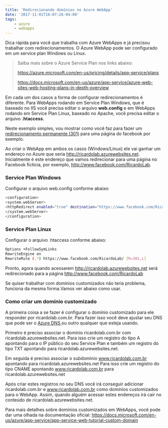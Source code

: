 ```yaml
---
title: 'Redirecionando domínios no Azure WebApp'
date: '2017-11-01T16:07:26-04:00'
tags:
    - azure
    - webapps
---
```


Dica rápida para você que trabalha com Azure WebApps e já precisou trabalhar com redirecionamentos. O Azure WebApp pode ser configurado em um service plan Windows ou Linux.

> Saiba mais sobre o Azure Service Plan nos links abaixo:
> 
> <https://azure.microsoft.com/en-us/pricing/details/app-service/plans>
> 
> <https://docs.microsoft.com/en-us/azure/app-service/azure-web-sites-web-hosting-plans-in-depth-overview>

Em cada um dos casos a forma de configurar redirecionamentos é diferente. Para WebApps rodando em Service Plan Windows, que é baseado no IIS você precisa editar o arquivo **web.config** e em WebApps rodando em Service Plan Linux, baseado no Apache, você precisa editar o arquivo **.htaccess**.

Neste exemplo simples, vou mostrar como você faz para fazer um [redirecionamento permanente (301)](https://pt.wikipedia.org/wiki/HTTP_301) para uma página do facebook por exemplo.

Ao criar o WebApp em ambos os casos (Windows/Linux) ele vai ganhar um endereço no Azure que seria http://ricardolab.azurewebsites.net. Inicialmente é este endereço que vamos redirecionar para uma página no Facebook fictícia, por exemplo, http://www.facebook.com/RicardoLab.

### Service Plan Windows

Configurar o arquivo web.config conforme abaixo:

```bash
<configuration>
<system.webServer>
<httpRedirect enabled="true" destination="https://www.facebook.com/RicardoLab/" httpResponseStatus="Permanent"/>
</system.webServer>
</configuration>
```

### Service Plan Linux

Configurar o arquivo .htaccess conforme abaixo:

```bash
Options +FollowSymLinks
RewriteEngine on
RewriteRule (.*) https://www.facebook.com/RicardoLab/ [R=301,L]
```

Pronto, agora quando acessarem http://ricardolab.azurewebsites.net será redirecionado para a página http://www.facebook.com/RicardoLab

Se quiser trabalhar com domínios customizados não teria problema, funciona da mesma forma.Vamos ver abaixo como usar.

### Como criar um domínio customizado

A primeira coisa a se fazer é configurar o domínio customizado para ele responder por ricardolab.com.br. Para fazer isso você deve ajustar seu DNS que pode ser o [Azure DNS ](https://docs.microsoft.com/pt-br/azure/dns/dns-overview)ou outro qualquer que esteja usando.

Primeiro é preciso associar o domínio ricardolab.com.br com ricardolab.azurewebsites.net. Para isso crie um registro do tipo A apontando para o IP público do seu Service Plan e também um registro do tipo TXT apontando para ricardolab.azurewebsites.net.

Em seguida é preciso associar o subdominio www.ricardolab.com.br apontando para ricardolab.azurewebsites.net Para isso crie um registro do tipo CNAME apontando www.ricardolab.com.br para ricardolab.azurewebsites.net

Após criar estes registros no seu DNS você irá conseguir adicionar ricardolab.com.br e www.ricardolab.com.br como domínios customizados para o WebApp. Assim, quando alguém acessar estes endereços irá cair no conteúdo de ricardolab.azurewebsites.net.

Para mais detalhes sobre domínios customizados em WebApps, você pode dar uma olhada na documentação oficial: [https://docs.microsoft.com/en-us/azure/app-service/app-service-web-tutorial-custom-domain ](https://docs.microsoft.com/en-us/azure/app-service/app-service-web-tutorial-custom-domain)
